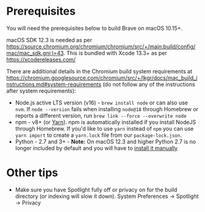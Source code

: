 # Prerequisites

You will need the prerequisites below to build Brave on macOS 10.15+.

macOS SDK 12.3 is needed as per https://source.chromium.org/chromium/chromium/src/+/main:build/config/mac/mac_sdk.gni;l=43. This is bundled with Xcode 13.3+ as per https://xcodereleases.com/

There are additional details in the Chromium build system requirements at https://chromium.googlesource.com/chromium/src/+/lkgr/docs/mac_build_instructions.md#system-requirements (do not follow any of the instructions after system requirements):

- Node.js active LTS version (v16) - `brew install node` or can also use `nvm`. If `node --version` fails when installing `node@18` through Homebrew or reports a different version, run `brew link --force --overwrite node`
- npm - v8+ (or [Yarn](https://yarnpkg.com/lang/en/docs/install/#mac-stable)). npm is automatically installed if you install NodeJS through Homebrew. If you'd like to use `yarn` instead of `npm` you can use `yarn import` to create a `yarn.lock` file from our `package-lock.json`.
- Python - 2.7 and 3+ - **Note:** On macOS 12.3 and higher Python 2.7 is no longer included by default and you will have to [install it manually](https://www.python.org/downloads/release/python-2718/)

# Other tips

- Make sure you have Spotlight fully off or privacy on for the build directory (or indexing will slow it down). System Preferences -> Spotlight -> Privacy
